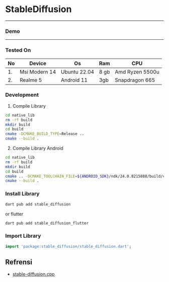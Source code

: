 # StableDiffusion


---

### Demo

---

### Tested On

| No | Device        | Os           | Ram  | CPU             |
|----|---------------|--------------|------|-----------------|
| 1. | Msi Modern 14 | Ubuntu 22.04 | 8 gb | Amd Ryzen 5500u |
| 2. | Realme 5      | Android 11   | 3gb  | Snapdragon 665  |


### Development

1. Compile Library

```bash
cd native_lib
rm -rf build
mkdir build
cd build
cmake -DCMAKE_BUILD_TYPE=Release ..
cmake --build .
```

2. Compile Library Android

```bash
cd native_lib
rm -rf build
mkdir build
cd build
cmake .. -DCMAKE_TOOLCHAIN_FILE=${ANDROID_SDK}/ndk/24.0.8215888/build/cmake/android.toolchain.cmake -DCMAKE_BUILD_TYPE=Release -DANDROID_ABI=arm64-v8a
cmake --build .
```

### Install Library

```bash
dart pub add stable_diffusion
```

or flutter

```bash
dart pub add stable_diffusion_flutter
```

### Import Library

```dart
import 'package:stable_diffusion/stable_diffusion.dart';
```




## Refrensi

- [stable-diffusion.cpp](https://github.com/leejet/stable-diffusion.cpp)